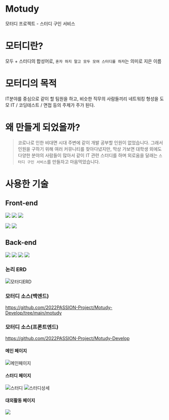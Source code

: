 # Motudy
모터디 프로젝트 - 스터디 구인 서비스

# 모터디란?
모두 + 스터디의 합성어로, ```혼자 하지 말고 모두 모여 스터디를 하자```는 의미로 지은 이름

# 모터디의 목적
IT분야를 중심으로 같이 할 팀원을 하고, 비슷한 직무의 사람들끼리 네트워킹 형성을 도모
IT / 코딩테스트 / 면접 등의 주제가 주가 된다.

# 왜 만들게 되었을까?
> 코로나로 인한 비대면 시대 주변에 같이 개발 공부할 인원이 없었습니다.
그래서 인원을 구하기 위해 여러 커뮤니티를 찾아다녔지만, 막상 가보면 대학생 외에도 다양한 분야의 사람들이 많아서 같이 IT 관련 스터디를 하며 외로움을 달래는 ```스터디 구인 서비스```를 만들자고 마음먹었습니다.

# 사용한 기술
## Front-end
<img src="https://img.shields.io/badge/HTML5-E34F26?style=flat-square&logo=HTML5&logoColor=black"/> <img src="https://img.shields.io/badge/CSS3-1572B6?style=flat-square&logo=CSS3&logoColor=black"/> <img src="https://img.shields.io/badge/JavaScript-F7DF1E?style=flat-square&logo=JavaScript&logoColor=black"/>

<img src="https://img.shields.io/badge/Bootstrap-7952B3?style=flat-square&logo=Bootstrap&logoColor=white"/> 
<img src="https://img.shields.io/badge/jQuery-0769AD?style=flat-square&logo=jQuery&logoColor=black"/> 

## Back-end
<img src="https://img.shields.io/badge/SpringBoot-6DB33F?style=flat-square&logo=SpringBoot&logoColor=white"/> 
<img src="https://img.shields.io/badge/MySQL-4479A1?style=flat-square&logo=MySQL&logoColor=black"/>
<img src="https://img.shields.io/badge/JPA-000000?style=flat-square&logo=JPA&logoColor=black"/>

<img src="https://img.shields.io/badge/Thymeleaf-005F0F?style=flat-square&logo=Thymeleaf&logoColor=black"/>

### 논리 ERD
![모터디ERD](https://user-images.githubusercontent.com/77195486/196110386-e558f9ba-1ba0-40ae-a54f-ecb7d0c43e44.png)

### 모터디 소스(백엔드)
https://github.com/2022PASSION-Project/Motudy-Develop/tree/main/motudy

### 모터디 소스(프론트엔드)
https://github.com/2022PASSION-Project/Motudy-Develop

#### 메인 페이지
![메인페이지](https://user-images.githubusercontent.com/77195486/198879277-5adcf84b-b05e-4cc1-81a6-57049a32e538.png)

#### 스터디 페이지
![스터디](https://user-images.githubusercontent.com/77195486/198879428-77c9f757-ac6d-4b32-a9bf-6fc2ee686e6e.png)
![스터디상세](https://user-images.githubusercontent.com/77195486/210363649-2a4d3e09-217a-42ce-9e17-3524acfdd27f.png)


#### 대외활동 페이지
<img src="https://user-images.githubusercontent.com/77195486/198879441-1e4a7892-c1f7-4b9f-b0fe-ef7944570164.png" />
